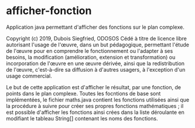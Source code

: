 # afficher-fonction
Application java permettant d'afficher des fonctions sur le plan complexe.

Copyright (c) 2019, Dubois Siegfried, ODOSOS
Cédé à titre de licence libre autorisant l'usage de l'œuvre, dans un but pédagogique,
permettant l'étude de l'œuvre pour en comprendre le fonctionnement ou l'adapter à ses besoins,
la modification (amélioration, extension et transformation) ou incorporation de l'œuvre en une œuvre dérivée,
ainsi que la redistribution de l'œuvre, c'est-à-dire sa diffusion à d'autres usagers, à l'exception d'un usage commercial.

Le but de cette application est d'afficher le résultat, par une fonction, de points dans le plan complexe.
Toutes les focntions de base sont implémentées, le fichier maths.java contient les fonctions utilisées
ainsi que la procédure à suivre pour créer ses propres fonctions mathématiques ; il est possible d'afficher les fonctions
ainsi crées dans la liste déroulante en modifiant le tableau String[] contenant les noms des fonctions.

